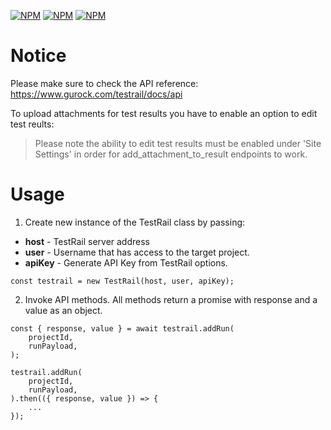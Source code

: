 [![NPM](https://img.shields.io/npm/v/testrail-js-api)](https://www.npmjs.com/package/testrail-js-api) [![NPM](https://img.shields.io/npm/l/testrail-js-api)](https://github.com/DamianOsipiuk/testrail-js-api/blob/master/LICENSE) [![NPM](https://img.shields.io/node/v/testrail-js-api)](https://github.com/DamianOsipiuk/testrail-js-api/blob/master/package.json)

# Notice

Please make sure to check the API reference: https://www.gurock.com/testrail/docs/api

To upload attachments for test results you have to enable an option to edit test reults:

>Please note the ability to edit test results must be enabled under 'Site Settings' in order for add_attachment_to_result endpoints to work.

# Usage

1. Create new instance of the TestRail class by passing:

- **host** - TestRail server address
- **user** - Username that has access to the target project.
- **apiKey** - Generate API Key from TestRail options.

```
const testrail = new TestRail(host, user, apiKey);
```

2. Invoke API methods. All methods return a promise with response and a value as an object.

```
const { response, value } = await testrail.addRun(
    projectId,
    runPayload,
);
```
```
testrail.addRun(
    projectId,
    runPayload,
).then(({ response, value }) => {
    ...
});
```
